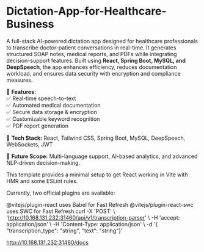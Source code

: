 # Dictation-App-for-Healthcare-Business

A full-stack AI-powered dictation app designed for healthcare professionals to transcribe doctor-patient conversations in real-time. It generates structured SOAP notes, medical reports, and PDFs while integrating decision-support features. Built using **React, Spring Boot, MySQL, and DeepSpeech**, the app enhances efficiency, reduces documentation workload, and ensures data security with encryption and compliance measures.  

🚀 **Features:**  
✅ Real-time speech-to-text  
✅ Automated medical documentation  
✅ Secure data storage & encryption  
✅ Customizable keyword recognition  
✅ PDF report generation  

📌 **Tech Stack:** React, Tailwind CSS, Spring Boot, MySQL, DeepSpeech, WebSockets, JWT  

🔗 **Future Scope:** Multi-language support, AI-based analytics, and advanced NLP-driven decision-making.


This template provides a minimal setup to get React working in Vite with HMR and some ESLint rules.

Currently, two official plugins are available:

@vitejs/plugin-react uses Babel for Fast Refresh
@vitejs/plugin-react-swc uses SWC for Fast Refresh
curl -X 'POST' \ 'http://10.168.131.232:31460/api/v1/transcription-parser' \ -H 'accept: application/json' \ -H 'Content-Type: application/json' \ -d '{ "transcription_type": "string", "text": "string"}'

http://10.168.131.232:31460/docs
